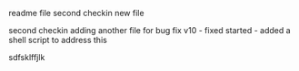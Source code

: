 readme file
second checkin
new file

second checkin
adding another file for bug fix
v10 - fixed started - added a shell script to address this


sdfsklffjlk
